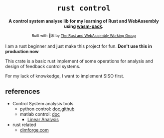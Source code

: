 <div align="center">

  <h1><code>rust control</code></h1>

  <strong>A control system analyse lib for my learning of Rust and WebAssembly using <a href="https://github.com/rustwasm/wasm-pack">wasm-pack</a>.</strong>

  <sub>Built with 🦀🕸 by <a href="https://rustwasm.github.io/">The Rust and WebAssembly Working Group</a></sub>
</div>

I am a rust beginner and just make this project for fun. **Don't use this in production now**

This crate is a basic rust implement of some operations for analysis and design of feedback control systems.

For my lack of knowkedge, I want to implement SISO first.

## references

- Control System analysis tools
  - python control: [doc](https://python-control.readthedocs.io/en/0.9.0/),[github](https://github.com/python-control/python-control)
  - matlab control: [doc](https://ww2.mathworks.cn/products/control.html)
    - [Linear Analysis](https://ww2.mathworks.cn/help/control/linear-analysis.html?s_tid=CRUX_lftnav)
- rust related
  - [dimforge.com](https://dimforge.com/)